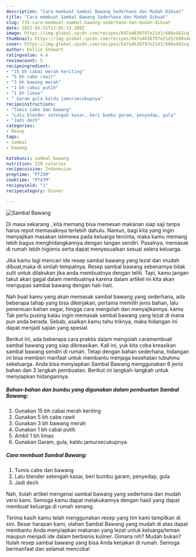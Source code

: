 ```yaml
---
description: "Cara membuat Sambal Bawang Sederhana dan Mudah Dibuat"
title: "Cara membuat Sambal Bawang Sederhana dan Mudah Dibuat"
slug: 735-cara-membuat-sambal-bawang-sederhana-dan-mudah-dibuat
date: 2021-05-31T22:05:13.309Z
image: https://img-global.cpcdn.com/recipes/647a4638f97e21d3/680x482cq70/sambal-bawang-foto-resep-utama.jpg
thumbnail: https://img-global.cpcdn.com/recipes/647a4638f97e21d3/680x482cq70/sambal-bawang-foto-resep-utama.jpg
cover: https://img-global.cpcdn.com/recipes/647a4638f97e21d3/680x482cq70/sambal-bawang-foto-resep-utama.jpg
author: Dollie Stewart
ratingvalue: 4.4
reviewcount: 5
recipeingredient:
- "15 bh cabai merah keriting"
- "5 bh cabe rawit"
- "3 bh bawang merah"
- "1 bh cabai putih"
- "1 bh limao"
- " Garam gula kaldu jamursecukupnya"
recipeinstructions:
- "Tumis cabe dan bawang"
- "Lalu blender setengah kasar, beri bumbu garam, penyedap, gula"
- "Jadi dech"
categories:
- Resep
tags:
- sambal
- bawang

katakunci: sambal bawang 
nutrition: 229 calories
recipecuisine: Indonesian
preptime: "PT25M"
cooktime: "PT47M"
recipeyield: "1"
recipecategory: Dinner

---
```



![Sambal Bawang](https://img-global.cpcdn.com/recipes/647a4638f97e21d3/680x482cq70/sambal-bawang-foto-resep-utama.jpg)

Di masa  sekarang , kita memang bisa memesan makanan siap saji tanpa harus repot memasaknya terlebih dahulu. Namun, bagi kita yang ingin menyajikan masakan istimewa pada keluarga tercinta, maka kamu memang lebih bagus menghidangkannya dengan tangan sendiri. Pasalnya, memasak di rumah lebih higienis serta dapat menyesuaikan sesuai selera keluarga.

Jika kamu lagi mencari ide resep sambal bawang yang lezat dan mudah dibuat,maka di sinilah tempatnya. Resep sambal bawang  sebenarnya tidak sulit untuk dilakukan jika anda membuatnya dengan teliti. Tapi, kamu jangan takut akan gagal dalam membuatnya 
karena dalam artikel ini kita akan mengupas sambal bawang dengan hati-hati.  



Nah buat kamu yang akan memasak sambal bawang yang sederhana, ada beberapa tahap yang bisa dikerjakan, pertama memilih jenis bahan, lalu penentuan bahan segar, hingga cara mengolah dan menyajikannya. kamu Tak perlu pusing kalau ingin memasak sambal bawang yang lezat di mana pun anda berada. Sebab, asalkan kamu  tahu triknya, maka hidangan ini dapat menjadi sajian yang spesial.

Berikut ini, ada beberapa cara praktis  dalam mengolah caramembuat sambal bawang yang siap dikreasikan. Kali ini, yuk kita coba kreasikan sambal bawang sendiri di rumah. Tetap dengan bahan sederhana, hidangan ini bisa memberi manfaat untuk membantu menjaga kesehatan tubuhmu sekeluarga. Anda bisa menyiapkan Sambal Bawang menggunakan 6 jenis bahan dan 3 langkah pembuatan. Berikut ini langkah-langkah untuk menyiapkan hidangannya.

<!--inarticleads1-->

##### Bahan-bahan dan bumbu yang digunakan dalam pembuatan Sambal Bawang:

1. Gunakan 15 bh cabai merah keriting
1. Gunakan 5 bh cabe rawit
1. Gunakan 3 bh bawang merah
1. Gunakan 1 bh cabai putih
1. Ambil 1 bh limao
1. Gunakan  Garam, gula, kaldu jamursecukupnya




<!--inarticleads2-->

##### Cara membuat Sambal Bawang:

1. Tumis cabe dan bawang
1. Lalu blender setengah kasar, beri bumbu garam, penyedap, gula
1. Jadi dech




Nah, itulah artikel mengenai  sambal bawang  yang sederhana dan mudah versi kami. Semoga kamu dapat melakukannya dengan hasil yang dapat membuat keluarga di rumah senang. 

Terima kasih kamu telah menggunakan resep yang tim kami tampilkan di sini. Besar harapan kami, olahan  Sambal Bawang yang mudah di atas dapat membantu Anda menyiapkan makanan yang lezat untuk keluarga/teman maupun menjadi ide dalam berbisnis kuliner. Gimana nih? Mudah bukan? Itulah resep sambal bawang yang bisa Anda kerjakan di rumah. Semoga bermanfaat dan selamat mencoba!

